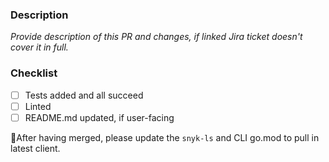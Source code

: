 ### Description

_Provide description of this PR and changes, if linked Jira ticket doesn't cover it in full._

### Checklist

- [ ] Tests added and all succeed
- [ ] Linted
- [ ] README.md updated, if user-facing

🚨After having merged, please update the `snyk-ls` and CLI go.mod to pull in latest client.
